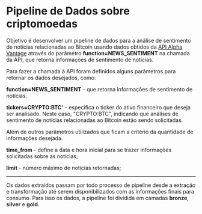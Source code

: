 # Pipeline de Dados sobre criptomoedas

Objetivo é desenvolver um pipeline de dados para a análise de sentimento de notícias relacionadas ao Bitcoin usando dados obtidos da [API Alpha Vantage](https://www.alphavantage.co/documentation/) através do parâmetro **function=NEWS_SENTIMENT** na chamada da API, que retorna informações de sentimento de notícias.

Para fazer a chamada à API foram definidos alguns parâmetros para retornar os dados desejados, como:

**function=NEWS_SENTIMENT** -  que retorna informações de sentimento de notícias.

**tickers=CRYPTO:BTC'** - especifica o ticker do ativo financeiro que deseja ser analisado. Neste caso, "CRYPTO:BTC", indicando que análises de sentimento de notícias relacionadas ao Bitcoin estão sendo solicitadas.

Além de outros parâmetros utilizados que ficam a critério da quantidade de informações desejada.

**time_from** - define a data e hora inicial para se trazer informações solicitadas sobre as notícias;

**limit** - número máximo de notícias retornadas;

-------------------------------

Os dados extraídos passam por todo processo de pipeline desde a extração e transformação até serem disponibilizados com as informações finais para consumo. Para isso os dados, a pipeline foi dividida em camadas __bronze__, __silver__ e __gold__.